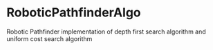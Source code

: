 # RoboticPathfinderAlgo
Robotic Pathfinder implementation of depth first search algorithm and uniform cost search algorithm
